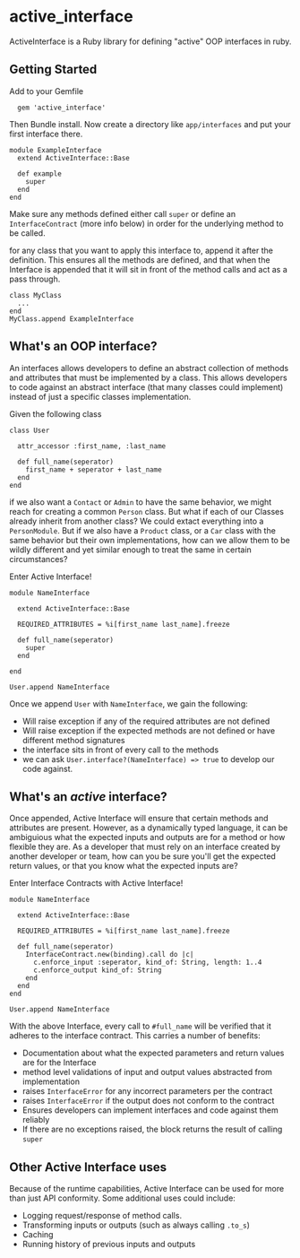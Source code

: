 # active_interface

ActiveInterface is a Ruby library for defining "active" OOP interfaces in ruby. 

## Getting Started

Add to your Gemfile

```
  gem 'active_interface'
```

Then Bundle install. Now create a directory like `app/interfaces` and put your first interface there. 

```
module ExampleInterface  
  extend ActiveInterface::Base

  def example
    super
  end
end
```

Make sure any methods defined either call `super` or define an `InterfaceContract` (more info below) in order for the underlying method to be called. 

for any class that you want to apply this interface to, append it after the definition. This ensures all the methods are defined, and that when the Interface is appended that it will sit in front of the method calls and act as a pass through.   

```
class MyClass
  ...
end
MyClass.append ExampleInterface
```

## What's an OOP interface?

An interfaces allows developers to define an abstract collection of methods and attributes that must be implemented by a class. This allows developers to code against an abstract interface (that many classes could implement) instead of just a specific classes implementation. 

Given the following class
```
class User

  attr_accessor :first_name, :last_name

  def full_name(seperator)
    first_name + seperator + last_name
  end
end
```

if we also want a `Contact` or `Admin` to have the same behavior, we might reach for creating a common `Person` class. But what if each of our Classes already inherit from another class? We could extact everything into a `PersonModule`. But if we also have a `Product` class, or a `Car` class with the same behavior but their own implementations, how can we allow them to be wildly different and yet similar enough to treat the same in certain circumstances? 

Enter Active Interface!

```
module NameInterface
  
  extend ActiveInterface::Base

  REQUIRED_ATTRIBUTES = %i[first_name last_name].freeze

  def full_name(seperator)
    super 
  end

end

User.append NameInterface
```

Once we append `User` with `NameInterface`, we gain the following:
  - Will raise exception if any of the required attributes are not defined
  - Will raise exception if the expected methods are not defined or have different method signatures
  - the interface sits in front of every call to the methods 
  - we can ask `User.interface?(NameInterface) => true` to develop our code against. 

## What's an *active* interface?

Once appended, Active Interface will ensure that certain methods and attributes are present. However, as a dynamically typed language, it can be ambiguious what the expected inputs and outputs are for a method or how flexible they are. As a developer that must rely on an interface created by another developer or team, how can you be sure you'll get the expected return values, or that you know what the expected inputs are? 

Enter Interface Contracts with Active Interface!

```
module NameInterface
  
  extend ActiveInterface::Base

  REQUIRED_ATTRIBUTES = %i[first_name last_name].freeze

  def full_name(seperator)
    InterfaceContract.new(binding).call do |c|
      c.enforce_input :seperator, kind_of: String, length: 1..4
      c.enforce_output kind_of: String
    end
  end
end

User.append NameInterface
```

With the above Interface, every call to `#full_name` will be verified that it adheres to the interface contract. This carries a number of benefits:
- Documentation about what the expected parameters and return values are for the Interface
- method level validations of input and output values abstracted from implementation
- raises `InterfaceError` for any incorrect parameters per the contract
- raises `InterfaceError` if the output does not conform to the contract
- Ensures developers can implement interfaces and code against them reliably
- If there are no exceptions raised, the block returns the result of calling `super`

## Other Active Interface uses
Because of the runtime capabilities, Active Interface can be used for more than just API conformity. Some additional uses could include:

- Logging request/response of method calls. 
- Transforming inputs or outputs (such as always calling `.to_s`)
- Caching
- Running history of previous inputs and outputs


